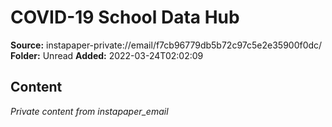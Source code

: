 # COVID-19 School Data Hub

**Source:** instapaper-private://email/f7cb96779db5b72c97c5e2e35900f0dc/
**Folder:** Unread
**Added:** 2022-03-24T02:02:09




## Content
*Private content from instapaper_email*
